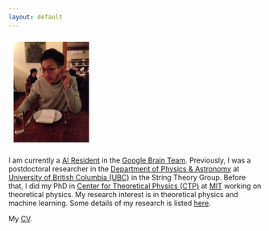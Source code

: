 ```yaml
---
layout: default
---
```


<img style="float:center;padding:10px;" width="150" src="/image/Profile-photo.JPG">

I am currently a [AI Resident](https://ai.google/research/join-us/ai-residency) in the [Google Brain Team](https://research.google.com/teams/brain/). 
Previously, I was a postdoctoral researcher in the [Department of Physics & Astronomy](http://www.phas.ubc.ca/) 
at [University of British Columbia (UBC)](http://www.ubc.ca/) in the String Theory Group. 
Before that, I did my PhD in [Center for Theoretical Physics (CTP)](http://ctp.lns.mit.edu/) at [MIT](http://web.mit.edu/) working on theoretical physics. 
My research interest is in theoretical physics and machine learning. Some details of my research is listed [here](/research/).

My [CV](/cv/).
